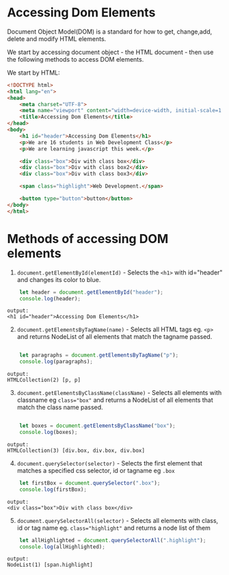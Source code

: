 # Accessing Dom Elements
Document Object Model(DOM) is a standard for how to get, change,add, delete and modify HTML elements.  

We start by accessing document object - the HTML document - then use the following methods to access DOM elements.

We start by HTML:
```html
<!DOCTYPE html>
<html lang="en">
<head>
    <meta charset="UTF-8">
    <meta name="viewport" content="width=device-width, initial-scale=1.0">
    <title>Accessing Dom Elements</title>
</head>
<body>
    <h1 id="header">Accessing Dom Elements</h1>
    <p>We are 16 students in Web Development Class</p>
    <p>We are learning javascript this week.</p>

    <div class="box">Div with class box</div>
    <div class="box">Div with class box2</div>
    <div class="box">Div with class box3</div>

    <span class="highlight">Web Development.</span>

    <button type="button">button</button>
</body>
</html>
```
# Methods of accessing DOM elements
1. `document.getElementById(elementId)` - Selects the `<h1>` with id="header" and changes its color to blue.
```js
    let header = document.getElementById("header");
    console.log(header);
```
    output:
    <h1 id="header">Accessing Dom Elements</h1>


2. `document.getElementsByTagName(name)` - Selects all HTML tags eg. `<p>` and returns NodeList of all elements that match the tagname passed.
```js

    let paragraphs = document.getElementsByTagName("p");
    console.log(paragraphs);
```
    output:
    HTMLCollection(2) [p, p]

3. `document.getElementsByClassName(className)` -  Selects all elements with classname eg ` class="box" ` and returns a NodeList of all elements that match the class name passed.
```js

    let boxes = document.getElementsByClassName("box");
    console.log(boxes);
```
    output:
    HTMLCollection(3) [div.box, div.box, div.box]

4. `document.querySelector(selector)` - Selects the first element that matches a specified css selector, id or tagname eg `.box` 
```js
    let firstBox = document.querySelector(".box");
    console.log(firstBox);
```
    output:
    <div class="box">Div with class box</div>

5. `document.querySelectorAll(selector)` - Selects all elements with  class, id or tag name eg. `class="highlight"` and returns a  node list of them
```js
    let allHighlighted = document.querySelectorAll(".highlight");
    console.log(allHighlighted);
```
    output:
    NodeList(1) [span.highlight]
